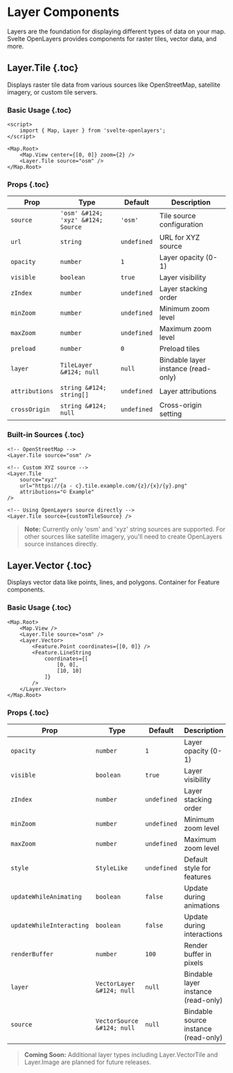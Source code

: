 # Layer Components

Layers are the foundation for displaying different types of data on your map. Svelte OpenLayers provides components for raster tiles, vector data, and more.

## Layer.Tile {.toc}

Displays raster tile data from various sources like OpenStreetMap, satellite imagery, or custom tile servers.

### Basic Usage {.toc}

```svelte
<script>
	import { Map, Layer } from 'svelte-openlayers';
</script>

<Map.Root>
	<Map.View center={[0, 0]} zoom={2} />
	<Layer.Tile source="osm" />
</Map.Root>
```

### Props {.toc}

| Prop           | Type                               | Default     | Description                         |
| -------------- | ---------------------------------- | ----------- | ----------------------------------- |
| `source`       | `'osm' &#124; 'xyz' &#124; Source` | `'osm'`     | Tile source configuration           |
| `url`          | `string`                           | `undefined` | URL for XYZ source                  |
| `opacity`      | `number`                           | `1`         | Layer opacity (0-1)                 |
| `visible`      | `boolean`                          | `true`      | Layer visibility                    |
| `zIndex`       | `number`                           | `undefined` | Layer stacking order                |
| `minZoom`      | `number`                           | `undefined` | Minimum zoom level                  |
| `maxZoom`      | `number`                           | `undefined` | Maximum zoom level                  |
| `preload`      | `number`                           | `0`         | Preload tiles                       |
| `layer`        | `TileLayer &#124; null`            | `null`      | Bindable layer instance (read-only) |
| `attributions` | `string &#124; string[]`           | `undefined` | Layer attributions                  |
| `crossOrigin`  | `string &#124; null`               | `undefined` | Cross-origin setting                |

### Built-in Sources {.toc}

```svelte
<!-- OpenStreetMap -->
<Layer.Tile source="osm" />

<!-- Custom XYZ source -->
<Layer.Tile
	source="xyz"
	url="https://{a - c}.tile.example.com/{z}/{x}/{y}.png"
	attributions="© Example"
/>

<!-- Using OpenLayers source directly -->
<Layer.Tile source={customTileSource} />
```

> **Note:** Currently only 'osm' and 'xyz' string sources are supported. For other sources like satellite imagery, you'll need to create OpenLayers source instances directly.

## Layer.Vector {.toc}

Displays vector data like points, lines, and polygons. Container for Feature components.

### Basic Usage {.toc}

```svelte
<Map.Root>
	<Map.View />
	<Layer.Tile source="osm" />
	<Layer.Vector>
		<Feature.Point coordinates={[0, 0]} />
		<Feature.LineString
			coordinates={[
				[0, 0],
				[10, 10]
			]}
		/>
	</Layer.Vector>
</Map.Root>
```

### Props {.toc}

| Prop                     | Type                       | Default     | Description                          |
| ------------------------ | -------------------------- | ----------- | ------------------------------------ |
| `opacity`                | `number`                   | `1`         | Layer opacity (0-1)                  |
| `visible`                | `boolean`                  | `true`      | Layer visibility                     |
| `zIndex`                 | `number`                   | `undefined` | Layer stacking order                 |
| `minZoom`                | `number`                   | `undefined` | Minimum zoom level                   |
| `maxZoom`                | `number`                   | `undefined` | Maximum zoom level                   |
| `style`                  | `StyleLike`                | `undefined` | Default style for features           |
| `updateWhileAnimating`   | `boolean`                  | `false`     | Update during animations             |
| `updateWhileInteracting` | `boolean`                  | `false`     | Update during interactions           |
| `renderBuffer`           | `number`                   | `100`       | Render buffer in pixels              |
| `layer`                  | `VectorLayer &#124; null`  | `null`      | Bindable layer instance (read-only)  |
| `source`                 | `VectorSource &#124; null` | `null`      | Bindable source instance (read-only) |

> **Coming Soon:** Additional layer types including Layer.VectorTile and Layer.Image are planned for future releases.
